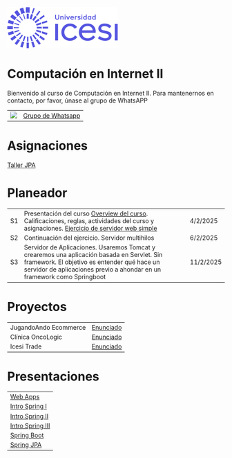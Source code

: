 <img src="https://raw.githubusercontent.com/Domiciano/AppMoviles251/refs/heads/main/res/images/icesilogo.png" width="256">

# Computación en Internet II
Bienvenido al curso de Computación en Internet II. Para mantenernos en contacto, por favor, únase al grupo de WhatsAPP

<table style="border-collapse: collapse; border: none;" border="0">
  <tr>
    <td>
      <a href="https://chat.whatsapp.com/EA3zpgX6qyg87mhk5FYy1D">
        <img src="https://upload.wikimedia.org/wikipedia/commons/thumb/6/6b/WhatsApp.svg/479px-WhatsApp.svg.png" width="64">
      </a>
    </td>
    <td style="vertical-align: middle;">
      <a href="https://chat.whatsapp.com/EA3zpgX6qyg87mhk5FYy1D">Grupo de Whatsapp</a>
    </td>
  </tr>
</table>

# Asignaciones

<a href="https://docs.google.com/document/d/1tK_muqBr7ln06HvAxWgOfgS1exKQYK5S/edit?usp=sharing&ouid=117897710133227559254&rtpof=true&sd=true">Taller JPA</a>



# Planeador

<table style="border-collapse: collapse; border: none;" border="0">
  <tr>
    <td>
      S1
    </td>
    <td>
      Presentación del curso
      <a href="https://github.com/Domiciano/Compunet2-251/blob/main/Programa.pdf">Overview del curso</a>. Calificaciones, reglas, actividades del curso y asignaciones.
      <a href="https://github.com/Domiciano/Compunet2-251/tree/main/Notas%20de%20clase/S1">Ejercicio de servidor web simple</a>
    </td>
    <td style="vertical-align: middle;">
      4/2/2025
    </td>
  </tr>
  <tr>
    <td>
      S2
    </td>
    <td>
      Continuación del ejercicio. Servidor multihilos
    </td>
    <td style="vertical-align: middle;">
      6/2/2025
    </td>
  </tr>
  <tr>
    <td>
      S3
    </td>
    <td>
      Servidor de Aplicaciones. Usaremos Tomcat y crearemos una aplicación basada en Servlet. Sin framework. El objetivo es entender qué hace un servidor de aplicaciones previo a ahondar en un framework como Springboot
    </td>
    <td style="vertical-align: middle;">
    11/2/2025
    </td>
  </tr>
</table>

# Proyectos

<table style="border-collapse: collapse; border: none;" border="0">
  <tr>
    <td>
      JugandoAndo Ecommerce
    </td>
    <td>
      <a href="https://docs.google.com/document/d/1Ly68QpH8758l2E75kFY4Y8gvdb80GI2e_rSYKl_yuaI/edit?usp=sharing">Enunciado</a>
    </td>
  </tr>
  <tr>
    <td>
      Clínica OncoLogic
    </td>
    <td>
      <a href="https://docs.google.com/document/d/17OJN6mMgojOpLGuiJnoHWtnlaGuPqdgOVLURCL0jTck/edit?usp=sharing">Enunciado</a>
    </td>
  </tr>
  <tr>
    <td>
      Icesi Trade
    </td>
    <td>
      <a href="https://docs.google.com/document/d/1Fg4nFzLBtSaOK7Rmn8kRuIUHuO65des1K24Dt66UWgI/edit?usp=sharing">Enunciado</a>
    </td>
  </tr>

</table>


# Presentaciones

<table style="border-collapse: collapse; border: none;" border="0">  
  <tr>
    <td>
      <a href="https://www.canva.com/design/DAGdN3u9wBg/ERoRrCu3xWCqYItuQiu9EA/edit">Web Apps</a>
    </td>
  </tr>
  <tr>
    <td>
      <a href="https://www.canva.com/design/DAGdOE2Il5Y/YyVCulaiajJKB6vwHxUGNg/edit?utm_content=DAGdOE2Il5Y&utm_campaign=designshare&utm_medium=link2&utm_source=sharebutton">Intro Spring I</a>
    </td>
  </tr>
  <tr>
    <td>
      <a href="https://drive.google.com/file/d/1p2SkFTSK17REqnF4HYUIZu4_DQdfd5xn/view?usp=sharing">Intro Spring II</a>
    </td>
  </tr>

  
  <tr>
    <td>
      <a href="https://drive.google.com/file/d/1UTeTB6Lqu0vPAFZt0lIiVJMfc17n2eCc/view?usp=sharing">Intro Spring III</a>
    </td>
  </tr>

  
  <tr>
    <td>
      <a href="https://www.canva.com/design/DAGf8JvrBcI/j_AJlxF0Ai0nlGexp5B1dw/edit?utm_content=DAGf8JvrBcI&utm_campaign=designshare&utm_medium=link2&utm_source=sharebutton">Spring Boot</a>
    </td>
  </tr>


  
  <tr>
    <td>
      <a href="https://github.com/Domiciano/Compunet2-251/blob/main/Misc/Spring%20Data.pdf">Spring JPA</a>
    </td>
  </tr>
  


  

</table>
